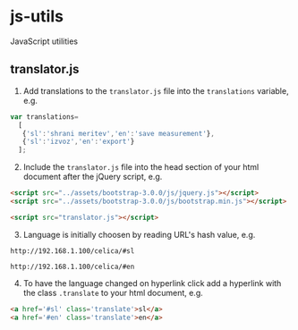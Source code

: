 # js-utils
JavaScript utilities

## translator.js
1. Add translations to the `translator.js` file into the `translations` variable, e.g.

  ```javascript
  var translations=
    [
     {'sl':'shrani meritev','en':'save measurement'},
     {'sl':'izvoz','en':'export'}
    ];
  ```
2. Include the `translator.js` file into the head section of your html document after the jQuery script, e.g.

  ```html
  <script src="../assets/bootstrap-3.0.0/js/jquery.js"></script>
  <script src="../assets/bootstrap-3.0.0/js/bootstrap.min.js"></script>
  
  <script src="translator.js"></script>
  ```
3. Language is initially choosen by reading URL's hash value, e.g.

  ```
  http://192.168.1.100/celica/#sl
  ```
  ```
  http://192.168.1.100/celica/#en
  ```
4. To have the language changed on hyperlink click add a hyperlink with the class `.translate` to your html document, e.g.

  ```html
  <a href='#sl' class='translate'>sl</a>
  <a href='#en' class='translate'>en</a>
  ```
